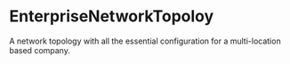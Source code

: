 # EnterpriseNetworkTopoloy
A network topology with all the essential configuration for a multi-location based company.

